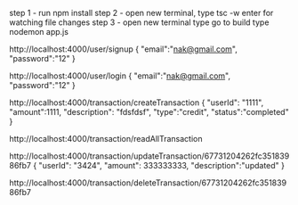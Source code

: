 step 1 - run npm install
step 2 - open new terminal, type   tsc -w   enter for watching file changes
step 3 - open new terminal  type go to build type   nodemon app.js


http://localhost:4000/user/signup 
{
    "email":"nak@gmail.com",
    "password":"12"
}


http://localhost:4000/user/login
{
    "email":"nak@gmail.com",
    "password":"12"
}

http://localhost:4000/transaction/createTransaction
{
    "userId": "1111",
    "amount":1111,
    "description": "fdsfdsf",
    "type":"credit",
    "status":"completed"
}


http://localhost:4000/transaction/readAllTransaction

http://localhost:4000/transaction/updateTransaction/67731204262fc35183986fb7
{
    "userId": "3424",
     "amount": 333333333,
     "description":"updated"
}

http://localhost:4000/transaction/deleteTransaction/67731204262fc35183986fb7
